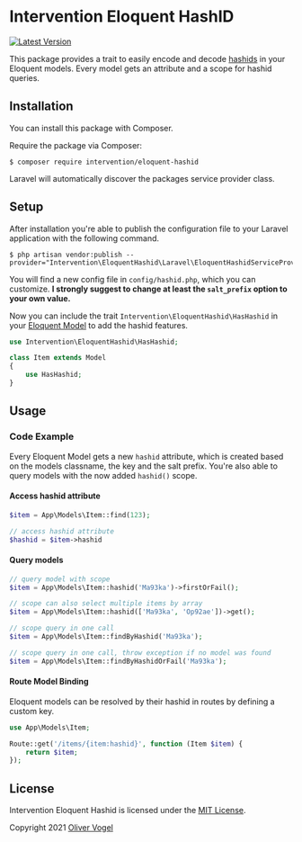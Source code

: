 # Intervention Eloquent HashID

[![Latest Version](https://img.shields.io/packagist/v/intervention/eloquent-hashid.svg)](https://packagist.org/packages/intervention/eloquent-hashid)

This package provides a trait to easily encode and decode [hashids](https://github.com/vinkla/hashids) in your Eloquent models. Every model gets an attribute and a scope for hashid queries.

## Installation

You can install this package with Composer.

Require the package via Composer:

    $ composer require intervention/eloquent-hashid

Laravel will automatically discover the packages service provider class.

## Setup

After installation you're able to publish the configuration file to your Laravel application with the following command.

    $ php artisan vendor:publish --provider="Intervention\EloquentHashid\Laravel\EloquentHashidServiceProvider"

You will find a new config file in `config/hashid.php`, which you can customize. **I strongly suggest to change at least the `salt_prefix` option to your own value.**

Now you can include the trait `Intervention\EloquentHashid\HasHashid` in your [Eloquent Model](https://laravel.com/docs/eloquent) to add the hashid features.

```php
use Intervention\EloquentHashid\HasHashid;

class Item extends Model
{
    use HasHashid;
}
```

## Usage

### Code Example

Every Eloquent Model gets a new `hashid` attribute, which is created based on the models classname, the key and the salt prefix. You're also able to query models with the now added `hashid()` scope.

#### Access hashid attribute

```php
$item = App\Models\Item::find(123);

// access hashid attribute
$hashid = $item->hashid
```

#### Query models

```php
// query model with scope
$item = App\Models\Item::hashid('Ma93ka')->firstOrFail();

// scope can also select multiple items by array
$item = App\Models\Item::hashid(['Ma93ka', 'Op92ae'])->get();

// scope query in one call
$item = App\Models\Item::findByHashid('Ma93ka');

// scope query in one call, throw exception if no model was found
$item = App\Models\Item::findByHashidOrFail('Ma93ka');
```

#### Route Model Binding

Eloquent models can be resolved by their hashid in routes by defining a custom key.

```php
use App\Models\Item;

Route::get('/items/{item:hashid}', function (Item $item) {
    return $item;
});
```

## License

Intervention Eloquent Hashid is licensed under the [MIT License](http://opensource.org/licenses/MIT).

Copyright 2021 [Oliver Vogel](https://olivervogel.com/)
